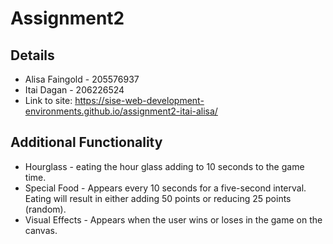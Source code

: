 # Assignment2
 
## Details
* Alisa Faingold - 205576937
* Itai Dagan - 206226524
* Link to site: https://sise-web-development-environments.github.io/assignment2-itai-alisa/

## Additional Functionality 
* Hourglass - eating the hour glass adding to 10 seconds to the game time.
* Special Food - Appears every 10 seconds for a five-second interval. Eating will result in either adding 50 points or reducing 25 points (random).
* Visual Effects - Appears when the user wins or loses in the game on the canvas.